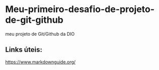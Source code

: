 # Meu-primeiro-desafio-de-projeto-de-git-github
meu projeto de Git/Github da DIO

## Links úteis:
https://www.markdownguide.org/
